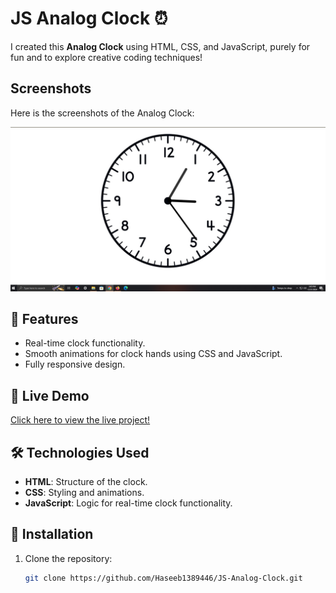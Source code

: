 # JS Analog Clock ⏰

I created this **Analog Clock** using HTML, CSS, and JavaScript, purely for fun and to explore creative coding techniques!  

## Screenshots

Here is the screenshots of the Analog Clock:

![image](https://github.com/Haseeb1389446/JS-Analog-Clock/blob/main/view.png)


## 🌟 Features
- Real-time clock functionality.
- Smooth animations for clock hands using CSS and JavaScript.
- Fully responsive design.

## 🚀 Live Demo
[Click here to view the live project!](https://js-analog-clock123.netlify.app/)

## 🛠️ Technologies Used
- **HTML**: Structure of the clock.
- **CSS**: Styling and animations.
- **JavaScript**: Logic for real-time clock functionality.

## 📂 Installation
1. Clone the repository:
   ```bash
   git clone https://github.com/Haseeb1389446/JS-Analog-Clock.git
